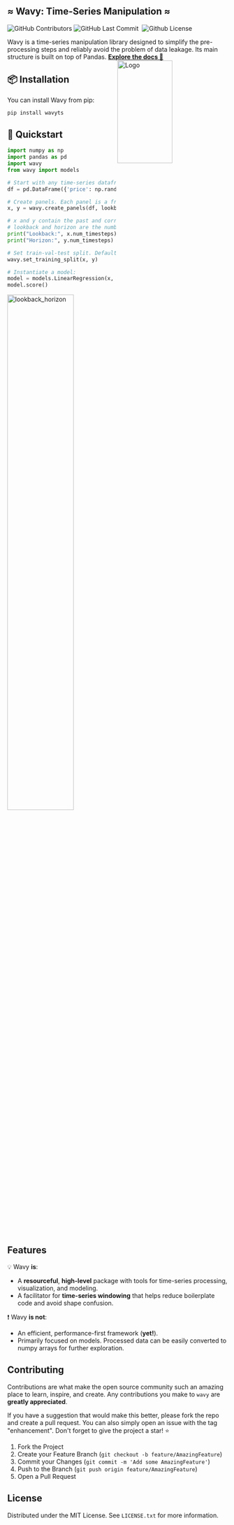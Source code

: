 <!-- Title -->
## ≈ Wavy: Time-Series Manipulation ≈

<p>
<img alt="GitHub Contributors" src="https://img.shields.io/github/contributors/logspace-ai/wavy" />
<img alt="GitHub Last Commit" src="https://img.shields.io/github/last-commit/logspace-ai/wavy" />
<!-- <img alt="GitHub Language Count" src="https://img.shields.io/github/languages/count/logspace-ai/wavy" /> -->
<img alt="" src="https://img.shields.io/github/repo-size/logspace-ai/wavy" />
<!-- <img alt="GitHub Issues" src="https://img.shields.io/github/issues/logspace-ai/wavy" /> -->
<!-- <img alt="GitHub Closed Issues" src="https://img.shields.io/github/issues-closed/logspace-ai/wavy" /> -->
<!-- <img alt="GitHub Pull Requests" src="https://img.shields.io/github/issues-pr/logspace-ai/wavy" /> -->
<!-- <img alt="GitHub Closed Pull Requests" src="https://img.shields.io/github/issues-pr-closed/logspace-ai/wavy" />  -->
<!-- <img alt="GitHub Commit Activity (Year)" src="https://img.shields.io/github/commit-activity/y/logspace-ai/wavy" /> -->
<img alt="Github License" src="https://img.shields.io/github/license/logspace-ai/wavy" />  
</p>


Wavy is a time-series manipulation library designed to simplify the pre-processing steps and reliably avoid the problem of data leakage. Its main structure is built on top of Pandas. <a href="https://logspace-ai.github.io/wavy/"><strong>Explore the docs 📖</strong></a>
    <a href="https://github.com/logspace-ai/wavy">
        <img width="50%" src="https://github.com/logspace-ai/wavy/blob/main/images/logo.png?raw=true" alt="Logo" width="419" height="235" align="right"></a>

  

<!-- PROJECT LOGO -->
<!-- <div align="right">
  <a href="https://github.com/logspace-ai/wavy">
    <img width="49%" src="https://github.com/logspace-ai/wavy/blob/main/images/logo.png?raw=true" alt="Logo" width="419" height="235">
  </a>

</div> -->

<!-- GETTING STARTED -->
## 📦 Installation

You can install Wavy from pip:

```bash
pip install wavyts
```

<!-- GETTING STARTED -->
## 🚀 Quickstart

```python
import numpy as np
import pandas as pd
import wavy
from wavy import models

# Start with any time-series dataframe:
df = pd.DataFrame({'price': np.random.randn(1000)}, index=range(1000))

# Create panels. Each panel is a frame collection.
x, y = wavy.create_panels(df, lookback=3, horizon=1)

# x and y contain the past and corresponding future data.
# lookback and horizon are the number of timesteps.
print("Lookback:", x.num_timesteps)
print("Horizon:", y.num_timesteps)

# Set train-val-test split. Defaults to 0.7, 0.2 and 0.1, respectively.
wavy.set_training_split(x, y)

# Instantiate a model:
model = models.LinearRegression(x, y)
model.score()
```

<p align="40%">
<img src="https://user-images.githubusercontent.com/12815734/194475105-8763714e-6ece-4301-925e-d8168b5bb406.jpg" alt="lookback_horizon" width="55%" height="55%"/>
    </p>
    

<!-- Description -->
## Features

💡 Wavy **is**:

- A **resourceful**, **high-level** package with tools for time-series processing, visualization, and modeling.
- A facilitator for **time-series windowing** that helps reduce boilerplate code and avoid shape confusion.

❗ Wavy **is not**:

- An efficient, performance-first framework (**yet!**).
- Primarily focused on models. Processed data can be easily converted to numpy arrays for further exploration.


<!-- CONTRIBUTING -->
## Contributing

Contributions are what make the open source community such an amazing place to learn, inspire, and create. Any contributions you make to `wavy` are **greatly appreciated**.

If you have a suggestion that would make this better, please fork the repo and create a pull request. You can also simply open an issue with the tag "enhancement".
Don't forget to give the project a star! ⭐

1. Fork the Project
2. Create your Feature Branch (`git checkout -b feature/AmazingFeature`)
3. Commit your Changes (`git commit -m 'Add some AmazingFeature'`)
4. Push to the Branch (`git push origin feature/AmazingFeature`)
5. Open a Pull Request


<!-- LICENSE -->
## License

Distributed under the MIT License. See `LICENSE.txt` for more information.


<!-- MARKDOWN LINKS & IMAGES -->
<!-- https://www.markdownguide.org/basic-syntax/#reference-style-links -->
[contributors-shield]: https://img.shields.io/github/contributors/logspace-ai/wavy.svg?style=for-the-badge
[contributors-url]: https://github.com/logspace-ai/wavy/graphs/contributors
[forks-shield]: https://img.shields.io/github/forks/logspace-ai/wavy.svg?style=for-the-badge
[forks-url]: https://github.com/logspace-ai/wavy/network/members
[stars-shield]: https://img.shields.io/github/stars/logspace-ai/wavy.svg?style=for-the-badge
[stars-url]: https://github.com/logspace-ai/wavy/stargazers
[issues-shield]: https://img.shields.io/github/issues/logspace-ai/wavy.svg?style=for-the-badge
[issues-url]: https://github.com/logspace-ai/wavy/issues
[license-shield]: https://img.shields.io/github/license/logspace-ai/wavy.svg?style=for-the-badge
[license-url]: https://github.com/logspace-ai/wavy/blob/main/LICENSE.txt
<!-- [documentation-url]: https://logspace-ai.github.io/wavy/ -->
